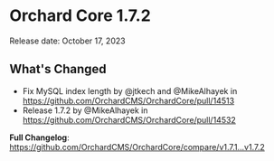 # Orchard Core 1.7.2

Release date: October 17, 2023

## What's Changed
* Fix MySQL index length by @jtkech and @MikeAlhayek in https://github.com/OrchardCMS/OrchardCore/pull/14513
* Release 1.7.2 by @MikeAlhayek in https://github.com/OrchardCMS/OrchardCore/pull/14532


**Full Changelog**: https://github.com/OrchardCMS/OrchardCore/compare/v1.7.1...v1.7.2
